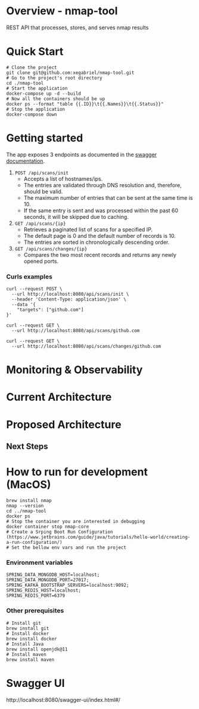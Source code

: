 # Overview - nmap-tool
REST API that processes, stores, and serves nmap results
# Quick Start
```shell
# Clone the project
git clone git@github.com:xegabriel/nmap-tool.git
# Go to the project's root directory
cd ./nmap-tool
# Start the application
docker-compose up -d --build
# Now all the containers should be up
docker ps --format "table {{.ID}}\t{{.Names}}\t{{.Status}}"
# Stop the application
docker-compose down
```
# Getting started
The app exposes 3 endpoints as documented in the [swagger documentation](http://localhost:8080/swagger-ui/index.html).
1. `POST /api/scans/init`
   - Accepts a list of hostnames/ips.
   - The entries are validated through DNS resolution and, therefore, should be valid.
   - The maximum number of entries that can be sent at the same time is 10.
   - If the same entry is sent and was processed within the past 60 seconds, it will be skipped due to caching.
2. `GET /api/scans/{ip}`
   - Retrieves a paginated list of scans for a specified IP.
   - The default page is 0 and the default number of records is 10.
   - The entries are sorted in chronologically descending order.
3. `GET /api/scans/changes/{ip}`
   - Compares the two most recent records and returns any newly opened ports.
### Curls examples
``` shell
curl --request POST \
  --url http://localhost:8080/api/scans/init \
  --header 'Content-Type: application/json' \
  --data '{
	"targets": ["github.com"]
}'

curl --request GET \
  --url http://localhost:8080/api/scans/github.com

curl --request GET \
  --url http://localhost:8080/api/scans/changes/github.com
```
# Monitoring & Observability
# Current Architecture
# Proposed Architecture
## Next Steps
# How to run for development (MacOS)
``` shell
brew install nmap
nmap --version
cd ../nmap-tool
docker ps
# Stop the container you are interested in debugging
docker container stop nmap-core
# Create a Srping Boot Run Configuration (https://www.jetbrains.com/guide/java/tutorials/hello-world/creating-a-run-configuration/)
# Set the bellow env vars and run the project
```
### Environment variables
``` shell
SPRING_DATA_MONGODB_HOST=localhost;
SPRING_DATA_MONGODB_PORT=27017;
SPRING_KAFKA_BOOTSTRAP_SERVERS=localhost:9092;
SPRING_REDIS_HOST=localhost;
SPRING_REDIS_PORT=6379
```
### Other prerequisites
``` shell
# Install git
brew install git
# Install docker
brew install docker
# Install Java
brew install openjdk@11
# Install maven
brew install maven
```
# Swagger UI
http://localhost:8080/swagger-ui/index.html#/
